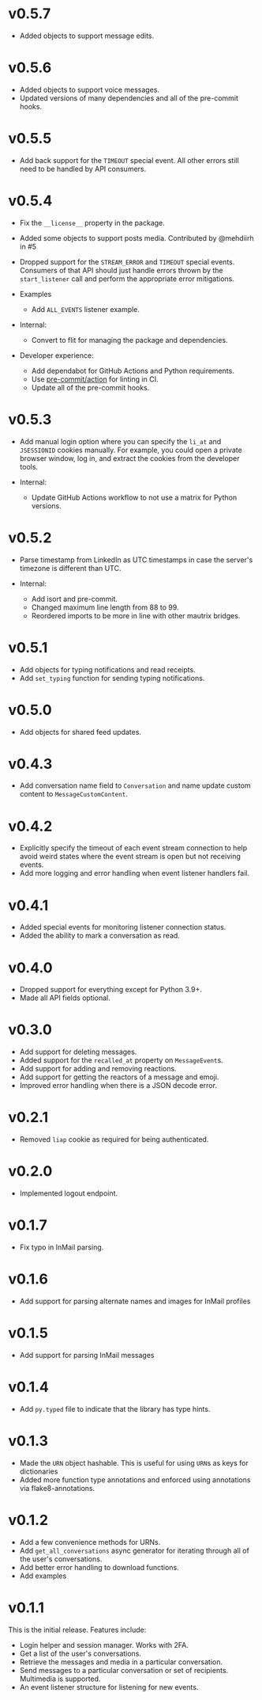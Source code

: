 # v0.5.7

* Added objects to support message edits.

# v0.5.6

* Added objects to support voice messages.
* Updated versions of many dependencies and all of the pre-commit hooks.

# v0.5.5

* Add back support for the `TIMEOUT` special event. All other errors still need
  to be handled by API consumers.

# v0.5.4

* Fix the `__license__` property in the package.
* Added some objects to support posts media. Contributed by @mehdiirh in #5
* Dropped support for the `STREAM_ERROR` and `TIMEOUT` special events. Consumers
  of that API should just handle errors thrown by the `start_listener` call
  and perform the appropriate error mitigations.

* Examples

  * Add `ALL_EVENTS` listener example.

* Internal:

  * Convert to flit for managing the package and dependencies.

* Developer experience:

  * Add dependabot for GitHub Actions and Python requirements.
  * Use [pre-commit/action](https://github.com/pre-commit/action) for linting in
    CI.
  * Update all of the pre-commit hooks.

# v0.5.3

* Add manual login option where you can specify the `li_at` and `JSESSIONID`
  cookies manually. For example, you could open a private browser window, log
  in, and extract the cookies from the developer tools.

* Internal:

  * Update GitHub Actions workflow to not use a matrix for Python versions.

# v0.5.2

* Parse timestamp from LinkedIn as UTC timestamps in case the server's timezone
  is different than UTC.
* Internal:

  * Add isort and pre-commit.
  * Changed maximum line length from 88 to 99.
  * Reordered imports to be more in line with other mautrix bridges.

# v0.5.1

* Add objects for typing notifications and read receipts.
* Add `set_typing` function for sending typing notifications.

# v0.5.0

* Add objects for shared feed updates.

# v0.4.3

* Add conversation name field to `Conversation` and name update custom content
  to `MessageCustomContent`.

# v0.4.2

* Explicitly specify the timeout of each event stream connection to help avoid
  weird states where the event stream is open but not receiving events.
* Add more logging and error handling when event listener handlers fail.

# v0.4.1

* Added special events for monitoring listener connection status.
* Added the ability to mark a conversation as read.

# v0.4.0

* Dropped support for everything except for Python 3.9+.
* Made all API fields optional.

# v0.3.0

* Add support for deleting messages.
* Added support for the `recalled_at` property on `MessageEvent`s.
* Add support for adding and removing reactions.
* Add support for getting the reactors of a message and emoji.
* Improved error handling when there is a JSON decode error.

# v0.2.1

* Removed `liap` cookie as required for being authenticated.

# v0.2.0

* Implemented logout endpoint.

# v0.1.7

* Fix typo in InMail parsing.

# v0.1.6

* Add support for parsing alternate names and images for InMail profiles

# v0.1.5

* Add support for parsing InMail messages

# v0.1.4

* Add `py.typed` file to indicate that the library has type hints.

# v0.1.3

* Made the `URN` object hashable. This is useful for using `URN`s as keys for
  dictionaries
* Added more function type annotations and enforced using annotations via
  flake8-annotations.

# v0.1.2

* Add a few convenience methods for URNs.
* Add `get_all_conversations` async generator for iterating through all of the
  user's conversations.
* Add better error handling to download functions.
* Add examples

# v0.1.1

This is the initial release. Features include:

* Login helper and session manager. Works with 2FA.
* Get a list of the user's conversations.
* Retrieve the messages and media in a particular conversation.
* Send messages to a particular conversation or set of recipients. Multimedia is
  supported.
* An event listener structure for listening for new events.
